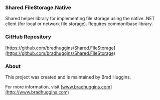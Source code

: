 ### Shared.FileStorage.Native
Shared helper library for implementing file storage using the native .NET client (for local or network file storage). Requires common/base library.


### GitHub Repository
 [https://github.com/bradhuggins/Shared.FileStorage](https://github.com/bradhuggins/Shared.FileStorage)

### About
This project was created and is maintained by Brad Huggins.

For more information, visit [www.bradhuggins.com](http://www.bradhuggins.com)